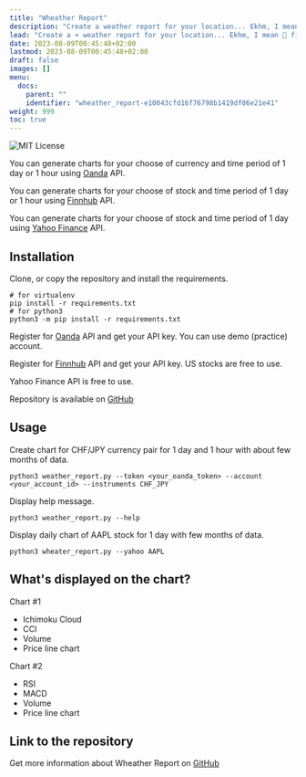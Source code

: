 ```yaml
---
title: "Wheather Report"
description: "Create a weather report for your location... Ekhm, I mean financial report in form of charts."
lead: "Create a ☔️ weather report for your location... Ekhm, I mean 💸 financial report in form of 📈 charts."
date: 2023-08-09T00:45:48+02:00
lastmod: 2023-08-09T00:45:48+02:00
draft: false
images: []
menu:
  docs:
    parent: ""
    identifier: "wheather_report-e10043cfd16f76798b1419df06e21e41"
weight: 999
toc: true
---
```


<img src="https://img.shields.io/badge/license-MIT-violet.svg" alt="MIT License">

You can generate charts for your choose of currency and time period of 1 day
or 1 hour using [Oanda](https://www.oanda.com/) API.

You can generate charts for your choose of stock and time period of 1 day
or 1 hour using [Finnhub](https://finnhub.io) API.

You can generate charts for your choose of stock and time period of 1 day
using [Yahoo Finance](https://finance.yahoo.com/) API.

## Installation

Clone, or copy the repository and install the requirements.

```shell
# for virtualenv
pip install -r requirements.txt
# for python3
python3 -m pip install -r requirements.txt
```

Register for [Oanda](https://www.oanda.com/) API and get your API key. You can use demo (practice) account.

Register for [Finnhub](https://finnhub.io) API and get your API key. US stocks are free to use.

Yahoo Finance API is free to use.

Repository is available on [GitHub](https://github.com/nutek-terminal/wheather_report)

## Usage

Create chart for CHF/JPY currency pair for 1 day and 1 hour with about few
months of data.

```shell
python3 weather_report.py --token <your_oanda_token> --account <your_account_id> --instruments CHF_JPY
```

Display help message.

```shell
python3 weather_report.py --help
```

Display daily chart of AAPL stock for 1 day with few months of data.

```shell
python3 wheater_report.py --yahoo AAPL
```

## What's displayed on the chart?

Chart #1

- Ichimoku Cloud
- CCI
- Volume
- Price line chart

Chart #2

- RSI
- MACD
- Volume
- Price line chart

## Link to the repository

Get more information about Wheather Report on [GitHub](https://github.com/nutek-terminal/wheather_report)
